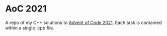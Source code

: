 # AoC 2021
A repo of my C++ solutions to [Advent of Code 2021](https://adventofcode.com/2021/).
Each task is contained within a single .cpp file.
